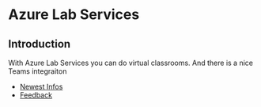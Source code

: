 # Azure Lab Services

## Introduction

With Azure Lab Services you can do virtual classrooms. And there is a nice Teams integraiton

* [Newest Infos](https://aka.ms/azlabs-blog)
* [Feedback](https://aka.ms/azlabs-forum)
